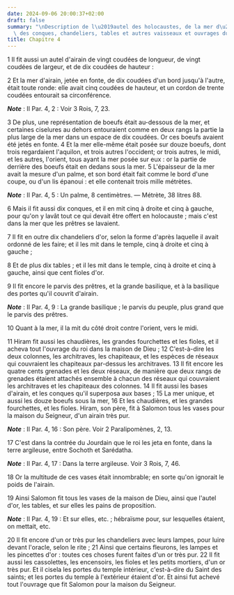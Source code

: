 ```yaml
---
date: 2024-09-06 20:00:37+02:00
draft: false
summary: "\nDescription de l\u2019autel des holocaustes, de la mer d\u2019airain,\
  \ des conques, chandeliers, tables et autres vaisseaux et ouvrages du temple.\n"
title: Chapitre 4
---
```





1 Il fit aussi un autel d'airain de vingt coudées de longueur, de vingt coudées de largeur, et de dix coudées de hauteur :


2 Et la mer d'airain, jetée en fonte, de dix coudées d'un bord jusqu'à l'autre, était toute ronde: elle avait cinq coudées de hauteur, et un cordon de trente coudées entourait sa circonférence.

***Note*** :  II Par. 4, 2 : Voir 3 Rois, 7, 23.

3 De plus, une représentation de boeufs était au-dessous de la mer, et certaines ciselures au dehors entouraient comme en deux rangs la partie la plus large de la mer dans un espace de dix coudées. Or ces boeufs avaient été jetés en fonte. 4 Et la mer elle-même était posée sur douze boeufs, dont trois regardaient l'aquilon, et trois autres l'occident; or trois autres, le midi, et les autres, l'orient, tous ayant la mer posée sur eux : or la partie de derrière des boeufs était en dedans sous la mer. 5 L'épaisseur de la mer avait la mesure d'un palme, et son bord était fait comme le bord d'une coupe, ou d'un lis épanoui : et elle contenait trois mille métrètes.

***Note*** :  II Par. 4, 5 : Un palme, 8 centimètres. ― Métrète, 38 litres 88.


6 Mais il fit aussi dix conques, et il en mit cinq à droite et cinq à gauche, pour qu'on y lavât tout ce qui devait être offert en holocauste ; mais c'est dans la mer que les prêtres se lavaient.


7 Il fit en outre dix chandeliers d'or, selon la forme d'après laquelle il avait ordonné de les faire; et il les mit dans le temple, cinq à droite et cinq à gauche ;


8 Et de plus dix tables ; et il les mit dans le temple, cinq à droite et cinq à gauche, ainsi que cent fioles d'or.


9 Il fit encore le parvis des prêtres, et la grande basilique, et à la basilique des portes qu'il couvrit d'airain.

***Note*** :  II Par. 4, 9 : La grande basilique ; le parvis du peuple, plus grand que le parvis des prêtres.


10 Quant à la mer, il la mit du côté droit contre l'orient, vers le midi.


11 Hiram fit aussi les chaudières, les grandes fourchettes et les fioles, et il acheva tout l'ouvrage du roi dans la maison de Dieu ; 12 C'est-à-dire les deux colonnes, les architraves, les chapiteaux, et les espèces de réseaux qui couvraient les chapiteaux par-dessus les architraves. 13 Il fit encore les quatre cents grenades et les deux réseaux, de manière que deux rangs de grenades étaient attachés ensemble à chacun des réseaux qui couvraient les architraves et les chapiteaux des colonnes. 14 Il fit aussi les bases d'airain, et les conques qu'il superposa aux bases ; 15 La mer unique, et aussi les douze boeufs sous la mer, 16 Et les chaudières, et les grandes fourchettes, et les fioles. Hiram, son père, fit à Salomon tous les vases pour la maison du Seigneur, d'un airain très pur.

***Note*** :  II Par. 4, 16 : Son père. Voir 2 Paralipomènes, 2, 13.

17 C'est dans la contrée du Jourdain que le roi les jeta en fonte, dans la terre argileuse, entre Sochoth et Sarédatha.

***Note*** :  II Par. 4, 17 : Dans la terre argileuse. Voir 3 Rois, 7, 46.

18 Or la multitude de ces vases était innombrable; en sorte qu'on ignorait le poids de l'airain.


19 Ainsi Salomon fit tous les vases de la maison de Dieu, ainsi que l'autel d'or, les tables, et sur elles les pains de proposition.

***Note*** :  II Par. 4, 19 : Et sur elles, etc. ; hébraïsme pour, sur lesquelles étaient, on mettait, etc.

20 Il fit encore d'un or très pur les chandeliers avec leurs lampes, pour luire devant l'oracle, selon le rite ; 21 Ainsi que certains fleurons, les lampes et les pincettes d'or : toutes ces choses furent faites d'un or très pur. 22 Il fit aussi les cassolettes, les encensoirs, les fioles et les petits mortiers, d'un or très pur. Et il cisela les portes du temple intérieur, c'est-à-dire du Saint des saints; et les portes du temple à l'extérieur étaient d'or. Et ainsi fut achevé tout l'ouvrage que fit Salomon pour la maison du Seigneur.

